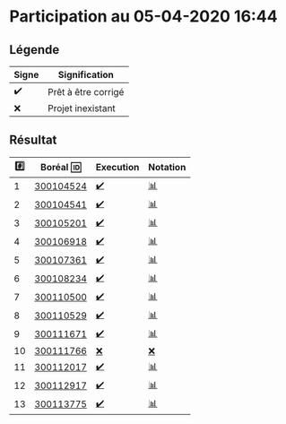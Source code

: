 # Participation au 05-04-2020 16:44

## Légende

| Signe              | Signification                 |
|--------------------|-------------------------------|
| :heavy_check_mark: | Prêt à être corrigé           |
| :x:                | Projet inexistant             |

## Résultat

|:hash:| Boréal :id:                | Execution          | Notation         |
|------|----------------------------|--------------------|------------------|
| 1 | [300104524](../300104524/300104524-dump.sql) | [:heavy_check_mark:](Execution.md#etudiant-300104524) | [:bar_chart:](Notation.md#etudiant-300104524) |
| 2 | [300104541](../300104541/300104541-dump.sql) | [:heavy_check_mark:](Execution.md#etudiant-300104541) | [:bar_chart:](Notation.md#etudiant-300104541) |
| 3 | [300105201](../300105201/300105201-dump.sql) | [:heavy_check_mark:](Execution.md#etudiant-300105201) | [:bar_chart:](Notation.md#etudiant-300105201) |
| 4 | [300106918](../300106918/300106918-dump.sql) | [:heavy_check_mark:](Execution.md#etudiant-300106918) | [:bar_chart:](Notation.md#etudiant-300106918) |
| 5 | [300107361](../300107361/300107361-dump.sql) | [:heavy_check_mark:](Execution.md#etudiant-300107361) | [:bar_chart:](Notation.md#etudiant-300107361) |
| 6 | [300108234](../300108234/300108234-dump.sql) | [:heavy_check_mark:](Execution.md#etudiant-300108234) | [:bar_chart:](Notation.md#etudiant-300108234) |
| 7 | [300110500](../300110500/300110500-dump.sql) | [:heavy_check_mark:](Execution.md#etudiant-300110500) | [:bar_chart:](Notation.md#etudiant-300110500) |
| 8 | [300110529](../300110529/300110529-dump.sql) | [:heavy_check_mark:](Execution.md#etudiant-300110529) | [:bar_chart:](Notation.md#etudiant-300110529) |
| 9 | [300111671](../300111671/300111671-dump.sql) | [:heavy_check_mark:](Execution.md#etudiant-300111671) | [:bar_chart:](Notation.md#etudiant-300111671) |
| 10 | [300111766](../300111766/300111766-dump.sql) | [:x:](Execution.md#etudiant-300111766) | [:x:](Notation.md#etudiant-300111766) |
| 11 | [300112017](../300112017/300112017-dump.sql) | [:heavy_check_mark:](Execution.md#etudiant-300112017) | [:bar_chart:](Notation.md#etudiant-300112017) |
| 12 | [300112917](../300112917/300112917-dump.sql) | [:heavy_check_mark:](Execution.md#etudiant-300112917) | [:bar_chart:](Notation.md#etudiant-300112917) |
| 13 | [300113775](../300113775/300113775-dump.sql) | [:heavy_check_mark:](Execution.md#etudiant-300113775) | [:bar_chart:](Notation.md#etudiant-300113775) |
